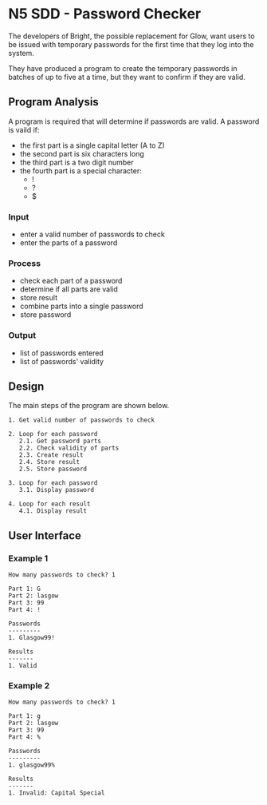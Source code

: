 # N5 SDD - Password Checker

The developers of Bright, the possible replacement for Glow, want users to be issued with temporary passwords for the first time that they log into the system.

They have produced a program to create the temporary passwords in batches of up to five at a time, but they want to confirm if they are valid.

## Program Analysis

A program is required that will determine if passwords are valid.  A password is vaild if:

* the first part is a single capital letter (A to Z)
* the second part is six characters long
* the third part is a two digit number
* the fourth part is a special character:
    * !
    * ?
    * $

### Input

* enter a valid number of passwords to check
* enter the parts of a password

### Process

* check each part of a password
* determine if all parts are valid
* store result
* combine parts into a single password
* store password

### Output

* list of passwords entered
* list of passwords' validity


## Design

The main steps of the program are shown below.

```
1. Get valid number of passwords to check

2. Loop for each password
   2.1. Get password parts
   2.2. Check validity of parts
   2.3. Create result
   2.4. Store result
   2.5. Store password
   
3. Loop for each password
   3.1. Display password
   
4. Loop for each result
   4.1. Display result
```

## User Interface

### Example 1

```
How many passwords to check? 1

Part 1: G
Part 2: lasgow
Part 3: 99
Part 4: !

Passwords
---------
1. Glasgow99!

Results
-------
1. Valid
```
### Example 2

```
How many passwords to check? 1

Part 1: g
Part 2: lasgow
Part 3: 99
Part 4: %

Passwords
---------
1. glasgow99%

Results
-------
1. Invalid: Capital Special
```
